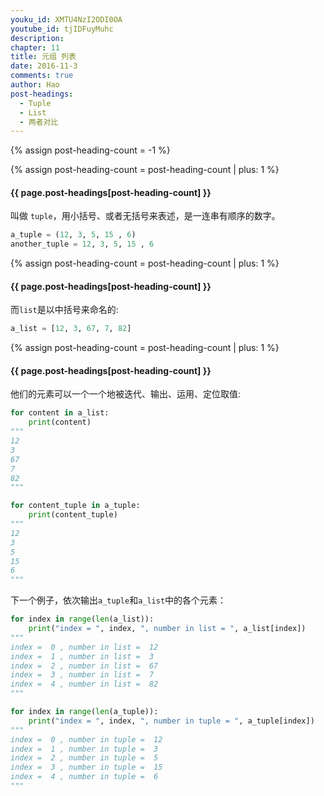 ```yaml
---
youku_id: XMTU4NzI2ODI0OA
youtube_id: tjIDFuyMuhc
description: 
chapter: 11
title: 元组 列表
date: 2016-11-3
comments: true
author: Hao
post-headings:
  - Tuple
  - List
  - 两者对比
---
```

{% assign post-heading-count = -1 %}


{% assign post-heading-count = post-heading-count | plus: 1 %}
<h4 class="tut-h4-pad" id="{{ page.post-headings[post-heading-count] }}">{{ page.post-headings[post-heading-count] }}</h4>

叫做 `tuple`，用小括号、或者无括号来表述，是一连串有顺序的数字。

```python
a_tuple = (12, 3, 5, 15 , 6)
another_tuple = 12, 3, 5, 15 , 6
```


{% assign post-heading-count = post-heading-count | plus: 1 %}
<h4 class="tut-h4-pad" id="{{ page.post-headings[post-heading-count] }}">{{ page.post-headings[post-heading-count] }}</h4>

而`list`是以中括号来命名的:

```python
a_list = [12, 3, 67, 7, 82]
```


{% assign post-heading-count = post-heading-count | plus: 1 %}
<h4 class="tut-h4-pad" id="{{ page.post-headings[post-heading-count] }}">{{ page.post-headings[post-heading-count] }}</h4>

他们的元素可以一个一个地被迭代、输出、运用、定位取值:

```python
for content in a_list:
    print(content)
"""
12
3
67
7
82
"""

for content_tuple in a_tuple:
    print(content_tuple)
"""
12
3
5
15
6
"""
```

下一个例子，依次输出`a_tuple`和`a_list`中的各个元素：

```python
for index in range(len(a_list)):
    print("index = ", index, ", number in list = ", a_list[index])
"""
index =  0 , number in list =  12
index =  1 , number in list =  3
index =  2 , number in list =  67
index =  3 , number in list =  7
index =  4 , number in list =  82
"""

for index in range(len(a_tuple)):
    print("index = ", index, ", number in tuple = ", a_tuple[index])
"""
index =  0 , number in tuple =  12
index =  1 , number in tuple =  3
index =  2 , number in tuple =  5
index =  3 , number in tuple =  15
index =  4 , number in tuple =  6
"""
```
